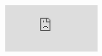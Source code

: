 <embed src="https://Zheyu-Zhuang.github.io/files/cv_zheyu_2022_public.pdf" type="application/pdf" />
